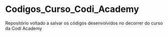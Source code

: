 # Codigos_Curso_Codi_Academy
Repositório voltado a salvar os códigos desenvolvidos no decorrer do curso da Codi Academy
